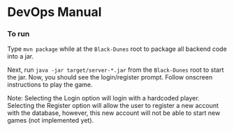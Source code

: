 # DevOps Manual

### To run

Type `mvn package` while at the `Black-Dunes` root to package all backend code into a jar.

Next, run `java -jar target/server-*.jar` from the `Black-Dunes` root to start the jar. Now, you should see the login/register prompt. Follow onscreen instructions to play the game. 

Note: Selecting the Login option will login with a hardcoded player. Selecting the Register option will allow the user to register a new account with the database, however, this new account will not be able to start new games (not implemented yet).
